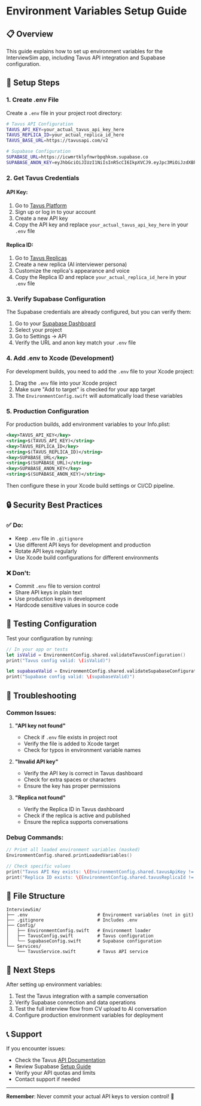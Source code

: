 # Environment Variables Setup Guide

## 📋 Overview

This guide explains how to set up environment variables for the InterviewSim app, including Tavus API integration and Supabase configuration.

## 🔧 Setup Steps

### 1. Create .env File

Create a `.env` file in your project root directory:

```bash
# Tavus API Configuration
TAVUS_API_KEY=your_actual_tavus_api_key_here
TAVUS_REPLICA_ID=your_actual_replica_id_here
TAVUS_BASE_URL=https://tavusapi.com/v2

# Supabase Configuration
SUPABASE_URL=https://icwmrtklyfnwrbpqhksm.supabase.co
SUPABASE_ANON_KEY=eyJhbGciOiJIUzI1NiIsInR5cCI6IkpXVCJ9.eyJpc3MiOiJzdXBhYmFzZSIsInJlZiI6Imljd21ydGtseWZud3JicHFoa3NtIiwicm9sZSI6ImFub24iLCJpYXQiOjE3NTA4NTU5NjYsImV4cCI6MjA2NjQzMTk2Nn0.howPW3vqhNEWpX3o8eaYBhoaHDuvDM93WOSuzkcrPzI
```

### 2. Get Tavus Credentials

#### API Key:
1. Go to [Tavus Platform](https://platform.tavus.io/api-keys)
2. Sign up or log in to your account
3. Create a new API key
4. Copy the API key and replace `your_actual_tavus_api_key_here` in your `.env` file

#### Replica ID:
1. Go to [Tavus Replicas](https://platform.tavus.io/replicas)
2. Create a new replica (AI interviewer persona)
3. Customize the replica's appearance and voice
4. Copy the Replica ID and replace `your_actual_replica_id_here` in your `.env` file

### 3. Verify Supabase Configuration

The Supabase credentials are already configured, but you can verify them:

1. Go to your [Supabase Dashboard](https://supabase.com/dashboard)
2. Select your project
3. Go to Settings → API
4. Verify the URL and anon key match your `.env` file

### 4. Add .env to Xcode (Development)

For development builds, you need to add the `.env` file to your Xcode project:

1. Drag the `.env` file into your Xcode project
2. Make sure "Add to target" is checked for your app target
3. The `EnvironmentConfig.swift` will automatically load these variables

### 5. Production Configuration

For production builds, add environment variables to your Info.plist:

```xml
<key>TAVUS_API_KEY</key>
<string>$(TAVUS_API_KEY)</string>
<key>TAVUS_REPLICA_ID</key>
<string>$(TAVUS_REPLICA_ID)</string>
<key>SUPABASE_URL</key>
<string>$(SUPABASE_URL)</string>
<key>SUPABASE_ANON_KEY</key>
<string>$(SUPABASE_ANON_KEY)</string>
```

Then configure these in your Xcode build settings or CI/CD pipeline.

## 🔒 Security Best Practices

### ✅ Do:
- Keep `.env` file in `.gitignore`
- Use different API keys for development and production
- Rotate API keys regularly
- Use Xcode build configurations for different environments

### ❌ Don't:
- Commit `.env` file to version control
- Share API keys in plain text
- Use production keys in development
- Hardcode sensitive values in source code

## 🧪 Testing Configuration

Test your configuration by running:

```swift
// In your app or tests
let isValid = EnvironmentConfig.shared.validateTavusConfiguration()
print("Tavus config valid: \(isValid)")

let supabaseValid = EnvironmentConfig.shared.validateSupabaseConfiguration()
print("Supabase config valid: \(supabaseValid)")
```

## 🐛 Troubleshooting

### Common Issues:

1. **"API key not found"**
   - Check if `.env` file exists in project root
   - Verify the file is added to Xcode target
   - Check for typos in environment variable names

2. **"Invalid API key"**
   - Verify the API key is correct in Tavus dashboard
   - Check for extra spaces or characters
   - Ensure the key has proper permissions

3. **"Replica not found"**
   - Verify the Replica ID in Tavus dashboard
   - Check if the replica is active and published
   - Ensure the replica supports conversations

### Debug Commands:

```swift
// Print all loaded environment variables (masked)
EnvironmentConfig.shared.printLoadedVariables()

// Check specific values
print("Tavus API Key exists: \(EnvironmentConfig.shared.tavusApiKey != nil)")
print("Replica ID exists: \(EnvironmentConfig.shared.tavusReplicaId != nil)")
```

## 📁 File Structure

```
InterviewSim/
├── .env                          # Environment variables (not in git)
├── .gitignore                    # Includes .env
├── Config/
│   ├── EnvironmentConfig.swift   # Environment loader
│   ├── TavusConfig.swift         # Tavus configuration
│   └── SupabaseConfig.swift      # Supabase configuration
└── Services/
    └── TavusService.swift        # Tavus API service
```

## 🚀 Next Steps

After setting up environment variables:

1. Test the Tavus integration with a sample conversation
2. Verify Supabase connection and data operations
3. Test the full interview flow from CV upload to AI conversation
4. Configure production environment variables for deployment

## 📞 Support

If you encounter issues:
- Check the Tavus [API Documentation](https://docs.tavus.io)
- Review Supabase [Setup Guide](https://supabase.com/docs)
- Verify your API quotas and limits
- Contact support if needed

---

**Remember**: Never commit your actual API keys to version control! 🔐